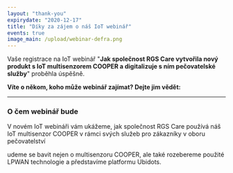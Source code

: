 ```yaml
---
layout: "thank-you"
expirydate: "2020-12-17"
title: "Díky za zájem o náš IoT webinář"
events: true
image_main: /upload/webinar-defra.png
---
```


Vaše registrace na IoT webinář "**Jak společnost RGS Care vytvořila nový produkt s IoT multisenzorem COOPER a digitalizuje s ním pečovatelské služby**" proběhla úspěšně.

**Víte o někom, koho může webinář zajímat? Dejte jim vědět:**
<div class="addthis_inline_share_toolbox pb-30" data-url="https://www.hardwario.com/cs/events/2020-12-16-webinar-industry/" data-title="[IoT webinář] Jak společnost RGS Care vytvořila nový produkt s IoT multisenzorem COOPER a digitalizuje s ním pečovatelské služby" data-description="Jak společnost RGS Care vytvořila nový produkt s IoT multisenzorem COOPER a digitalizuje s ním pečovatelské služby" ></div>

<hr class = "mb-30"/>

<h3 class = "mb-20">O čem webinář bude</h3>

V novém IoT webináři vám ukážeme, jak společnost RGS Care používá náš IoT multisenzor COOPER v rámci svých služeb pro zákazníky v oboru pečovatelství

udeme se bavit nejen o multisenzoru COOPER, ale také rozebereme použité LPWAN technologie a představíme platformu Ubidots.